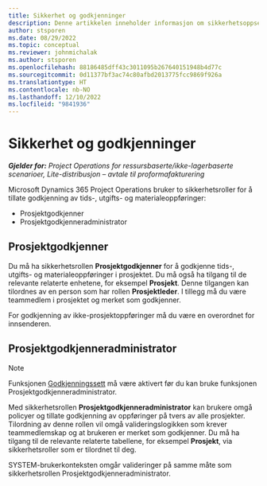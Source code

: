```yaml
---
title: Sikkerhet og godkjenninger
description: Denne artikkelen inneholder informasjon om sikkerhetsoppsettet for arbeid med godkjenninger i Microsoft Dynamics 365 Project Operations.
author: stsporen
ms.date: 08/29/2022
ms.topic: conceptual
ms.reviewer: johnmichalak
ms.author: stsporen
ms.openlocfilehash: 88186485dff43c3011095b267640151948b4d77c
ms.sourcegitcommit: 0d11377bf3ac74c80afbd2013775fcc9869f926a
ms.translationtype: HT
ms.contentlocale: nb-NO
ms.lasthandoff: 12/10/2022
ms.locfileid: "9841936"
---
```

# <a name="security-and-approvals"></a>Sikkerhet og godkjenninger

_**Gjelder for:** Project Operations for ressursbaserte/ikke-lagerbaserte scenarioer, Lite-distribusjon – avtale til proformafakturering_

Microsoft Dynamics 365 Project Operations bruker to sikkerhetsroller for å tillate godkjenning av tids-, utgifts- og materialeoppføringer:

- Prosjektgodkjenner
- Prosjektgodkjenneradministrator

## <a name="project-approver"></a>Prosjektgodkjenner

Du må ha sikkerhetsrollen **Prosjektgodkjenner** for å godkjenne tids-, utgifts- og materialeoppføringer i prosjektet. Du må også ha tilgang til de relevante relaterte enhetene, for eksempel **Prosjekt**. Denne tilgangen kan tilordnes av en person som har rollen **Prosjektleder**. I tillegg må du være teammedlem i prosjektet og merket som godkjenner.

For godkjenning av ikke-prosjektoppføringer må du være en overordnet for innsenderen.

## <a name="project-approver-admin"></a>Prosjektgodkjenneradministrator

> [!NOTE]
> Funksjonen [Godkjenningssett](approval-sets.md) må være aktivert før du kan bruke funksjonen Prosjektgodkjenneradministrator.

Med sikkerhetsrollen **Prosjektgodkjenneradministrator** kan brukere omgå policyer og tillate godkjenning av oppføringer på tvers av alle prosjekter. Tilordning av denne rollen vil omgå valideringslogikken som krever teammedlemskap og at brukeren er merket som godkjenner. Du må ha tilgang til de relevante relaterte tabellene, for eksempel **Prosjekt**, via sikkerhetsroller som er tilordnet til deg.

SYSTEM-brukerkonteksten omgår valideringer på samme måte som sikkerhetsrollen Prosjektgodkjenneradministrator.
